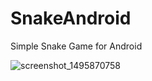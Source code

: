 # SnakeAndroid
Simple Snake Game for Android

![screenshot_1495870758](https://cloud.githubusercontent.com/assets/9363173/26519754/6cee9ebe-42f8-11e7-9e60-61b489f4aebc.png)

